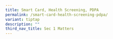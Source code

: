 ```yaml
---
title: Smart Card, Health Screening, PDPA
permalink: /smart-card-health-screening-pdpa/
variant: tiptap
description: ""
third_nav_title: Sec 1 Matters
---
```

